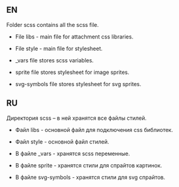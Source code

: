 EN
-------------

Folder scss contains all the scss file.

- File libs  - main file for attachment css libraries.
- File style - main file for stylesheet.


- _vars file  stores scss variables.
- sprite file stores stylesheet for image sprites.
- svg-symbols file stores stylesheet for svg sprites.

RU
-------------

Директория scss – в ней хранятся все файлы стилей.

- Файл libs - основной файл для подключения css библиотек.
- Файл style - основной файл стилей.


- В файле _vars - хранятся scss переменные.
- В файле sprite - хранятся стили для спрайтов картинок.
- В файле svg-symbols - хранятся стили для svg спрайтов.

